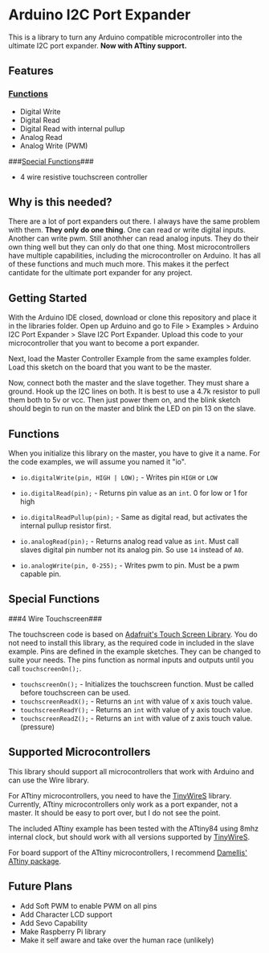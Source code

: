 # Arduino I2C Port Expander #

This is a library to turn any Arduino compatible microcontroller into the ultimate I2C port expander. **Now with ATtiny support.**

## Features  ##
### [Functions](#functions) ###

- Digital Write
- Digital Read
- Digital Read with internal pullup
- Analog Read
- Analog Write (PWM)

###[Special Functions](#special-functions)###

- 4 wire resistive touchscreen controller

## Why is this needed? ##

There are a lot of port expanders out there. I always have the same problem with them. **They only do one thing**. One can read or write digital inputs. Another can write pwm. Still anothher can read analog inputs. They do their own thing well but they can only do that one thing. Most microcontrollers have multiple capabilities, including the microcontroller on Arduino. It has all of these functions and much much more. This makes it the perfect cantidate for the ultimate port expander for any project.


## Getting Started ##

With the Arduino IDE closed, download or clone this repository and place it in the libraries folder. Open up Arduino and go to File > Examples > Arduino I2C Port Expander > Slave I2C Port Expander. Upload this code to your microcontroller that you want to become a port expander. 

Next, load the Master Controller Example from the same examples folder. Load this sketch on the board that you want to be the master. 

Now, connect both the master and the slave together. They must share a ground. Hook up the I2C lines on both. It is best to use a 4.7k resistor to pull them both to 5v or vcc. Then just power them on, and the blink sketch should begin to run on the master and blink the LED on pin 13 on the slave. 

## Functions ##

When you initialize this library on the master, you have to give it a name. For the code examples, we will assume you named it "io".

- `io.digitalWrite(pin, HIGH | LOW);` - Writes pin `HIGH` or `LOW`

- `io.digitalRead(pin);` - Returns pin value as an `int`. 0 for low or 1 for high

- `io.digitalReadPullup(pin);` - Same as digital read, but activates the  internal pullup resistor first. 

- `io.analogRead(pin);` - Returns analog read value as `int`. Must call slaves digital pin number not its analog pin. So use `14` instead of `A0`.

- `io.analogWrite(pin, 0-255);` - Writes pwm to pin. Must be a pwm capable pin. 

## Special Functions ##

###4 Wire Touchscreen###

The touchscreen code is based on [Adafruit's Touch Screen Library](https://github.com/adafruit/Touch-Screen-Library). You do not need to install this library, as the required code in included in the slave example. Pins are defined in the example sketches. They can be changed to suite your needs. The pins function as normal inputs and outputs until you call `touchscreenOn();`.

- `touchscreenOn();` - Initializes the touchscreen function. Must be called before touchscreen can be used. 
- `touchscreenReadX();` - Returns an `int` with value of x axis touch value.
- `touchscreenReadY();` - Returns an `int` with value of y axis touch value.
- `touchscreenReadZ();` - Returns an `int` with value of z axis touch value. (pressure)

## Supported Microcontrollers ##

This library should support all microcontrollers that work with Arduino and can use the Wire library. 

For ATtiny microcontrollers, you need to have the [TinyWireS](https://github.com/rambo/TinyWire "TinyWireS") library. Currently, ATtiny microcontrollers only work as a port expander, not a master. It should be easy to port over, but I do not see the point.

The included ATtiny example has been tested with the ATtiny84 using 8mhz internal clock, but should work with all versions supported by [TinyWireS](https://github.com/rambo/TinyWire "TinyWireS").

For board support of the ATtiny microcontrollers, I recommend [Damellis' ATtiny package](https://github.com/damellis/attiny/ "Damellis' ATtiny package").

## Future Plans ##
- Add Soft PWM to enable PWM on all pins
- Add Character LCD support
- Add Sevo Capability
- Make Raspberry Pi library
- Make it self aware and take over the human race (unlikely)
